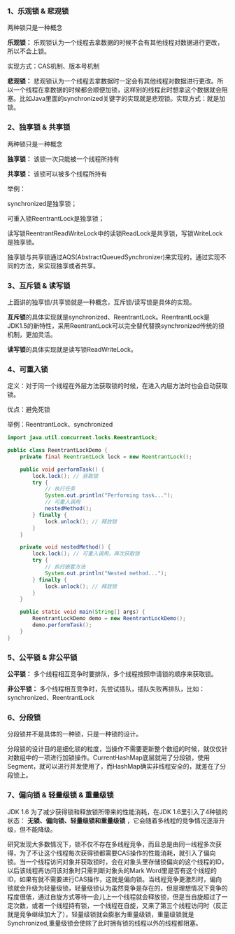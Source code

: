 ### 1、乐观锁 & 悲观锁

两种锁只是一种概念

 **乐观锁：** 乐观锁认为一个线程去拿数据的时候不会有其他线程对数据进行更改，所以不会上锁。

实现方式：CAS机制、版本号机制

 **悲观锁：** 悲观锁认为一个线程去拿数据时一定会有其他线程对数据进行更改。所以一个线程在拿数据的时候都会顺便加锁，这样别的线程此时想拿这个数据就会阻塞。比如Java里面的synchronized关键字的实现就是悲观锁。实现方式：就是加锁。

### 2、独享锁 & 共享锁

两种锁只是一种概念

 **独享锁：** 该锁一次只能被一个线程所持有

 **共享锁：** 该锁可以被多个线程所持有

举例：

synchronized是独享锁；

可重入锁ReentrantLock是独享锁；

读写锁ReentrantReadWriteLock中的读锁ReadLock是共享锁，写锁WriteLock是独享锁。

独享锁与共享锁通过AQS(AbstractQueuedSynchronizer)来实现的，通过实现不同的方法，来实现独享或者共享。

### 3、互斥锁 & 读写锁

上面讲的独享锁/共享锁就是一种概念，互斥锁/读写锁是具体的实现。

**互斥锁**的具体实现就是synchronized、ReentrantLock。ReentrantLock是JDK1.5的新特性，采用ReentrantLock可以完全替代替换synchronized传统的锁机制，更加灵活。

**读写锁**的具体实现就是读写锁ReadWriteLock。

### 4、可重入锁

定义：对于同一个线程在外层方法获取锁的时候，在进入内层方法时也会自动获取锁。

优点：避免死锁

举例：ReentrantLock、synchronized

```java
import java.util.concurrent.locks.ReentrantLock;

public class ReentrantLockDemo {
    private final ReentrantLock lock = new ReentrantLock();

    public void performTask() {
        lock.lock(); // 获取锁
        try {
            // 执行任务
            System.out.println("Performing task...");
            // 可重入调用
            nestedMethod();
        } finally {
            lock.unlock(); // 释放锁
        }
    }

    private void nestedMethod() {
        lock.lock(); // 可重入调用，再次获取锁
        try {
            // 执行嵌套方法
            System.out.println("Nested method...");
        } finally {
            lock.unlock(); // 释放锁
        }
    }

    public static void main(String[] args) {
        ReentrantLockDemo demo = new ReentrantLockDemo();
        demo.performTask();
    }
}
```

### 5、公平锁 & 非公平锁

 **公平锁：** 多个线程相互竞争时要排队，多个线程按照申请锁的顺序来获取锁。

 **非公平锁：** 多个线程相互竞争时，先尝试插队，插队失败再排队，比如：synchronized、ReentrantLock

### 6、分段锁

分段锁并不是具体的一种锁，只是一种锁的设计。

分段锁的设计目的是细化锁的粒度，当操作不需要更新整个数组的时候，就仅仅针对数组中的一项进行加锁操作。CurrentHashMap底层就用了分段锁，使用Segment，就可以进行并发使用了，而HashMap确实非线程安全的，就差在了分段锁上。

### 7、偏向锁 & 轻量级锁 & 重量级锁

JDK 1.6 为了减少获得锁和释放锁所带来的性能消耗，在JDK 1.6里引入了4种锁的状态： **无锁、偏向锁、轻量级锁和重量级锁** ，它会随着多线程的竞争情况逐渐升级，但不能降级。

研究发现大多数情况下，锁不仅不存在多线程竞争，而且总是由同一线程多次获得，为了不让这个线程每次获得锁都需要CAS操作的性能消耗，就引入了偏向锁。当一个线程访问对象并获取锁时，会在对象头里存储锁偏向的这个线程的ID，以后该线程再访问该对象时只需判断对象头的Mark Word里是否有这个线程的ID，如果有就不需要进行CAS操作，这就是偏向锁。当线程竞争更激烈时，偏向锁就会升级为轻量级锁，轻量级锁认为虽然竞争是存在的，但是理想情况下竞争的程度很低，通过自旋方式等待一会儿上一个线程就会释放锁，但是当自旋超过了一定次数，或者一个线程持有锁，一个线程在自旋，又来了第三个线程访问时（反正就是竞争继续加大了），轻量级锁就会膨胀为重量级锁，重量级锁就是Synchronized,重量级锁会使除了此时拥有锁的线程以外的线程都阻塞。
